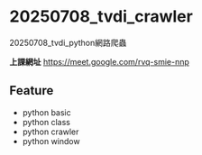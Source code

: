 # 20250708_tvdi_crawler
20250708_tvdi_python網路爬蟲

**上課網址**
https://meet.google.com/rvq-smie-nnp

## Feature

- python basic
- python class
- python crawler
- python window